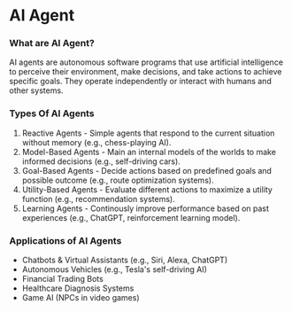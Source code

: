 # AI Agent

### What are AI Agent?

AI agents are autonomous software programs that use artificial intelligence to perceive their environment, make decisions, and take actions to achieve specific goals. They operate independently or interact with humans and other systems.

### Types Of AI Agents

1. Reactive Agents - Simple agents that respond to the current situation without memory (e.g., chess-playing AI).
2. Model-Based Agents - Main an internal models of the worlds to make informed decisions (e.g., self-driving cars).
3. Goal-Based Agents - Decide actions based on predefined goals and possible outcome (e.g., route optimization systems).
4. Utility-Based Agents - Evaluate different actions to maximize a utility function (e.g., recommendation systems).
5. Learning Agents - Continously improve performance based on past experiences (e.g., ChatGPT, reinforcement learning model).

### Applications of AI Agents
- Chatbots & Virtual Assistants (e.g., Siri, Alexa, ChatGPT)
- Autonomous Vehicles (e.g., Tesla's self-driving AI)
- Financial Trading Bots
- Healthcare Diagnosis Systems
- Game AI (NPCs in video games)

